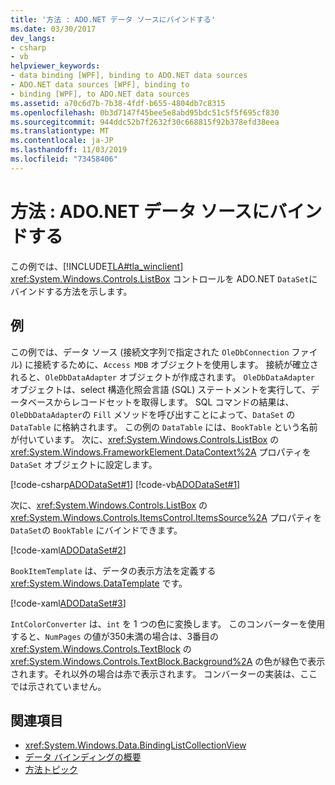 ```yaml
---
title: '方法 : ADO.NET データ ソースにバインドする'
ms.date: 03/30/2017
dev_langs:
- csharp
- vb
helpviewer_keywords:
- data binding [WPF], binding to ADO.NET data sources
- ADO.NET data sources [WPF], binding to
- binding [WPF], to ADO.NET data sources
ms.assetid: a70c6d7b-7b38-4fdf-b655-4804db7c8315
ms.openlocfilehash: 0b3d7147f45bee5e8abd95bdc51c5f5f695cf830
ms.sourcegitcommit: 944ddc52b7f2632f30c668815f92b378efd38eea
ms.translationtype: MT
ms.contentlocale: ja-JP
ms.lasthandoff: 11/03/2019
ms.locfileid: "73458406"
---
```

# <a name="how-to-bind-to-an-adonet-data-source"></a>方法 : ADO.NET データ ソースにバインドする

この例では、[!INCLUDE[TLA#tla_winclient](../../../../includes/tlasharptla-winclient-md.md)] <xref:System.Windows.Controls.ListBox> コントロールを ADO.NET `DataSet`にバインドする方法を示します。

## <a name="example"></a>例

この例では、データ ソース (接続文字列で指定された `OleDbConnection` ファイル) に接続するために、`Access MDB` オブジェクトを使用します。 接続が確立されると、`OleDbDataAdapter` オブジェクトが作成されます。 `OleDbDataAdapter` オブジェクトは、select 構造化照会言語 (SQL) ステートメントを実行して、データベースからレコードセットを取得します。 SQL コマンドの結果は、`OleDbDataAdapter`の `Fill` メソッドを呼び出すことによって、`DataSet` の `DataTable` に格納されます。 この例の `DataTable` には、`BookTable` という名前が付いています。 次に、<xref:System.Windows.Controls.ListBox> の <xref:System.Windows.FrameworkElement.DataContext%2A> プロパティを `DataSet` オブジェクトに設定します。

[!code-csharp[ADODataSet#1](~/samples/snippets/csharp/VS_Snippets_Wpf/ADODataSet/CSharp/Window1.xaml.cs#1)]
[!code-vb[ADODataSet#1](~/samples/snippets/visualbasic/VS_Snippets_Wpf/ADODataSet/VisualBasic/Window1.xaml.vb#1)]

次に、<xref:System.Windows.Controls.ListBox> の <xref:System.Windows.Controls.ItemsControl.ItemsSource%2A> プロパティを `DataSet`の `BookTable` にバインドできます。

[!code-xaml[ADODataSet#2](~/samples/snippets/csharp/VS_Snippets_Wpf/ADODataSet/CSharp/Window1.xaml#2)]

`BookItemTemplate` は、データの表示方法を定義する <xref:System.Windows.DataTemplate> です。

[!code-xaml[ADODataSet#3](~/samples/snippets/csharp/VS_Snippets_Wpf/ADODataSet/CSharp/Window1.xaml#3)]

`IntColorConverter` は、`int` を 1 つの色に変換します。 このコンバーターを使用すると、`NumPages` の値が350未満の場合は、3番目の <xref:System.Windows.Controls.TextBlock> の <xref:System.Windows.Controls.TextBlock.Background%2A> の色が緑色で表示されます。それ以外の場合は赤で表示されます。 コンバーターの実装は、ここでは示されていません。

## <a name="see-also"></a>関連項目

- <xref:System.Windows.Data.BindingListCollectionView>
- [データ バインディングの概要](../../../desktop-wpf/data/data-binding-overview.md)
- [方法トピック](data-binding-how-to-topics.md)
